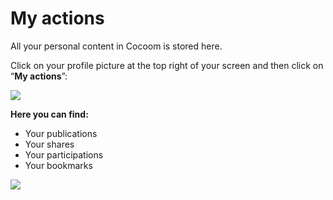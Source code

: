 # My actions

All your personal content in Cocoom is stored here.

Click on your profile picture at the top right of your screen and then click on “**My actions**”:

![](https://cocoom.com/wp-content/uploads/2020/04/My-activity.png)


 **Here you can find:**

-  Your publications
-  Your shares
-  Your participations
-  Your bookmarks


![](https://cocoom.com/wp-content/uploads/2020/04/Hnet.com-image.gif)
